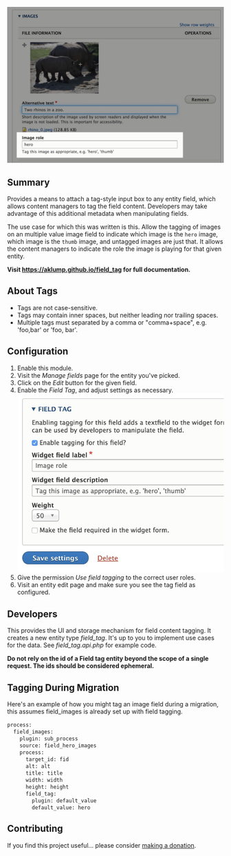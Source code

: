 ![Implementation](images/implementation.jpg)

## Summary

Provides a means to attach a tag-style input box to any entity field, which allows content managers to tag the field content.  Developers may take advantage of this additional metadata when manipulating fields.

The use case for which this was written is this.  Allow the tagging of images on an multiple value image field to indicate which image is the `hero` image, which image is the `thumb` image, and untagged images are just that.  It allows the content managers to indicate the role the image is playing for that given entity.

**Visit <https://aklump.github.io/field_tag> for full documentation.**

## About Tags

* Tags are not case-sensitive.
* Tags may contain inner spaces, but neither leading nor trailing spaces.
* Multiple tags must separated by a comma or "comma+space", e.g. 'foo,bar' or 'foo, bar'.

## Configuration

1. Enable this module.
1. Visit the _Manage fields_ page for the entity you've picked.
1. Click on the _Edit_ button for the given field.
1. Enable the _Field Tag_, and adjust settings as necessary.  ![Settings](images/settings.jpg)
1. Give the permission _Use field tagging_ to the correct user roles.
1. Visit an entity edit page and make sure you see the tag field as configured.

## Developers

This provides the UI and storage mechanism for field content tagging.  It creates a new entity type _field_tag_.  It's up to you to implement use cases for the data.  See _field_tag.api.php_ for example code.

**Do not rely on the id of a Field tag entity beyond the scope of a single request. The ids should be considered ephemeral.**

## Tagging During Migration

Here's an example of how you might tag an image field during a migration, this assumes field_images is already set up with field tagging.

    process:
      field_images:
        plugin: sub_process
        source: field_hero_images
        process:
          target_id: fid
          alt: alt
          title: title
          width: width
          height: height
          field_tag:
            plugin: default_value
            default_value: hero

## Contributing

If you find this project useful... please consider [making a donation](https://www.paypal.com/cgi-bin/webscr?cmd=_s-xclick&hosted_button_id=4E5KZHDQCEUV8&item_name=Gratitude%20for%20aklump%2Ffield_tag).
